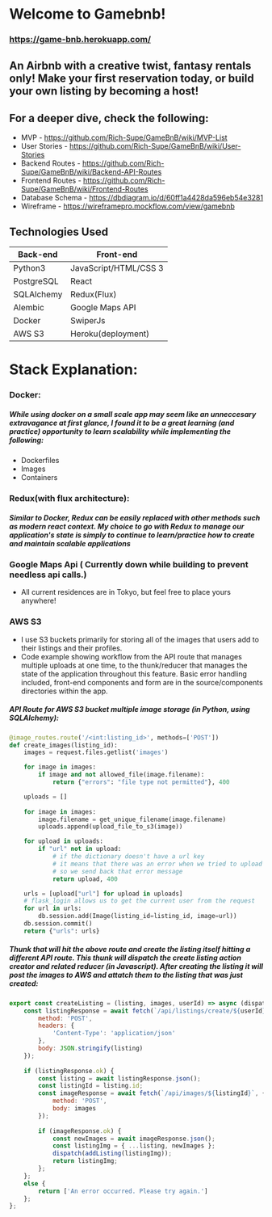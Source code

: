 # Welcome to Gamebnb!
### https://game-bnb.herokuapp.com/
## An Airbnb with a creative twist, fantasy rentals only! Make your first reservation today, or build your own listing by becoming a host!

## For a deeper dive, check the following:
  * MVP - https://github.com/Rich-Supe/GameBnB/wiki/MVP-List
  * User Stories - https://github.com/Rich-Supe/GameBnB/wiki/User-Stories
  * Backend Routes - https://github.com/Rich-Supe/GameBnB/wiki/Backend-API-Routes
  * Frontend Routes - https://github.com/Rich-Supe/GameBnB/wiki/Frontend-Routes
  * Database Schema - https://dbdiagram.io/d/60ff1a4428da596eb54e3281
  * Wireframe - https://wireframepro.mockflow.com/view/gamebnb

 ## Technologies Used

| Back-end    | Front-end |
| ---      | ---       |
| Python3 | JavaScript/HTML/CSS 3  |
| PostgreSQL     | React |
| SQLAlchemy |   Redux(Flux)    |
| Alembic | Google Maps API |
| Docker | SwiperJs |
| AWS S3 |  Heroku(deployment)  |


# Stack Explanation:

### Docker: 
##### While using docker on a small scale app may seem like an unneccesary extravagance at first glance, I found it to be a great learning (and practice) opportunity to learn scalability while implementing the following:
* Dockerfiles
* Images
* Containers

### Redux(with flux architecture): 
##### Similar to Docker, Redux can be easily replaced with other methods such as modern react context. My choice to go with Redux to manage our application's state is simply to continue to learn/practice how to create and maintain scalable applications

### Google Maps Api ( Currently down while building to prevent needless api calls.)
* All current residences are in Tokyo, but feel free to place yours anywhere! 

### AWS S3
* I use S3 buckets primarily for storing all of the images that users add to their listings and their profiles.
* Code example showing workflow from the API route that manages multiple uploads at one time, to the thunk/reducer that manages the state of the application throughout this feature. Basic error handling included, front-end components and form are in the source/components directories within the app.

##### API Route for AWS S3 bucket multiple image storage (in Python, using SQLAlchemy):
```python
@image_routes.route('/<int:listing_id>', methods=['POST'])
def create_images(listing_id):
    images = request.files.getlist('images')

    for image in images:
        if image and not allowed_file(image.filename):
            return {"errors": "file type not permitted"}, 400

    uploads = []
    
    for image in images:
        image.filename = get_unique_filename(image.filename)
        uploads.append(upload_file_to_s3(image))

    for upload in uploads:
        if "url" not in upload:
            # if the dictionary doesn't have a url key
            # it means that there was an error when we tried to upload
            # so we send back that error message
            return upload, 400

    urls = [upload["url"] for upload in uploads]
    # flask_login allows us to get the current user from the request
    for url in urls:
        db.session.add(Image(listing_id=listing_id, image=url))
    db.session.commit()
    return {"urls": urls}
```
##### Thunk that will hit the above route and create the listing itself hitting a different API route. This thunk will dispatch the create listing action creator and related reducer (in Javascript). After creating the listing it will post the images to AWS and attatch them to the listing that was just created:
```javascript
export const createListing = (listing, images, userId) => async (dispatch) => {
    const listingResponse = await fetch(`/api/listings/create/${userId}`, {
        method: 'POST',
        headers: {
            'Content-Type': 'application/json'
        },
        body: JSON.stringify(listing)
    });
    
    if (listingResponse.ok) {
        const listing = await listingResponse.json();
        const listingId = listing.id;
        const imageResponse = await fetch(`/api/images/${listingId}`, {
            method: 'POST',
            body: images
        });
        
        if (imageResponse.ok) {
            const newImages = await imageResponse.json();
            const listingImg = { ...listing, newImages };
            dispatch(addListing(listingImg));
            return listingImg;
        };
    };
    else {
        return ['An error occurred. Please try again.']
    };
};
```
